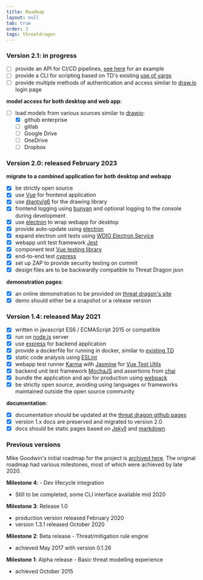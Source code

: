 ```yaml
---
title: Roadmap
layout: null
tab: true
order: 3
tags: threatdragon
---
```


### Version 2.1: in progress
- [ ] provide an API for CI/CD pipelines, [see here](https://github.com/bbachi/vuejs-nodejs-example/tree/master/api) for an example
- [ ] provide a CLI for scripting based on TD's existing [use of yargs](https://github.com/yargs/yargs)
- [ ] provide multiple methods of authentication and access similar to [draw.io](https://app.diagrams.net) login page

**model access for both desktop and web app**:
- [ ] load models from various sources similar to [drawio](https://github.com/jgraph/drawio):
    - [x]  github enterprise
    - [ ]  gitlab
    - [ ]  Google Drive
    - [ ]  OneDrive
    - [ ]  Dropbox

### Version 2.0: released February 2023
**migrate to a combined application for both desktop and webapp**
- [x] be strictly open source
- [x] use [Vue](https://v3.vuejs.org/guide/introduction.html#what-is-vue-js) for frontend application
- [x] use [@antv/g6](https://www.npmjs.com/package/@antv/g6) for the drawing library
- [x] frontend logging using [bunyan](https://github.com/trentm/node-bunyan) and optional logging to the console during development 
- [x] use [electron](https://www.electronjs.org/) to wrap webapp for desktop
- [X] provide auto-update using [electron](https://www.electronjs.org/)
- [X] expand electron unit tests using [WDIO Electron Service](https://github.com/webdriverio-community/wdio-electron-service)
- [x] webapp unit test framework [Jest](https://jestjs.io/)
- [x] component test [Vue testing library](https://github.com/testing-library/vue-testing-library)
- [x] end-to-end test [cypress](https://github.com/cypress-io/cypress) 
- [x] set up ZAP to provide security testing on commit
- [x] design files are to be backwardly compatible to Threat Dragon json

**demonstration pages**:
- [x] an online demonstration to be provided on [threat dragon's site](https://threatdragon.com)
- [x] demo should either be a snapshot or a release version

### Version 1.4: released May 2021
- [x] written in javascript ES6 / ECMAScript 2015 or compatible
- [x] run on [node.js](https://nodejs.org/en/) server
- [x] use [express](http://expressjs.com/en/starter/installing.html) for backend application
- [x] provide a dockerfile for running in docker, similar to [existing TD](https://github.com/OWASP/threat-dragon/blob/main/Dockerfile)
- [x] static code analysis using [ESLint](https://eslint.org)
- [x] webapp test runner [Karma](http://karma-runner.github.io/6.3/intro/installation.html)
with [Jasmine](https://jasmine.github.io)
for [Vue Test Utils](https://vue-test-utils.vuejs.org/installation/#using-other-test-runners)
- [x] backend unit test framework [MochaJS](https://mochajs.org) and assertions from [chai](https://github.com/chaijs/chai)
- [x] bundle the application and api for production using [webpack](https://webpack.js.org/)
- [x] be strictly open source, avoiding using languages or frameworks maintained outside the open source community

**documentation**:
- [x] documentation should be updated at the [threat dragon github pages](https://threatdragon.github.io/)
- [x] version 1.x docs are preserved and migrated to version 2.0
- [x] docs should be static pages based on [Jekyll](https://jekyllrb.com) and [markdown](https://docs.github.com/en/github/working-with-github-pages/setting-up-a-github-pages-site-with-jekyll)

### Previous versions
Mike Goodwin's initial roadmap for the project is [archived here](https://github.com/OWASP/www-project-threat-dragon/wiki/Original-Roadmap).
The original roadmap had various milestones, most of which were achieved by late 2020.

**Milestone 4**: - Dev lifecycle integration
* Still to be completed, some CLI interface available mid 2020

**Milestone 3**: Release 1.0
* production version released February 2020
* version 1.3.1 released October 2020

**Milestone 2**: Beta release - Threat/mitigation rule engine
* achieved May 2017 with version 0.1.26

**Milestone 1**: Alpha release - Basic threat modelling experience
* achieved October 2015
